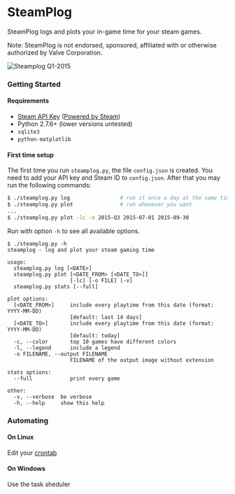 SteamPlog
=============

SteamPlog logs and plots your in-game time for your steam games.

Note: SteamPlog is not endorsed, sponsored, affiliated with or otherwise authorized by Valve Corporation.

![Steamplog Q1-2015](https://photos-5.dropbox.com/t/2/AAAPogR-i9_c0QAt3mo0fWJZP7XAu0Md-blUTC8f6S67hQ/12/30030600/png/32x32/1/1445097600/0/2/4_56662202161037332.png/CIj2qA4gASACIAMgBSAHKAEoAigH/DX2qWn4daAbcSErhP6814FFP3pkuwpcP-GMFZ4yJXik?size=1024x768&size_mode=2)

### Getting Started

#### Requirements
* [Steam API Key](http://steamcommunity.com/dev) ([Powered by Steam](http://steampowered.com))
* Python 2.7.6+ (lower versions untested)
* `sqlite3`
* `python-matplotlib`

#### First time setup

The first time you run `steamplog.py`, the file `config.json` is created. You need to add your API key and Steam ID to `config.json`. After that you may run the following commands:

```bash
$ ./steamplog.py log                # run it once a day at the same time
$ ./steamplog.py plot               # run whenever you want
...
$ ./steamplog.py plot -lc -o 2015-Q3 2015-07-01 2015-09-30
```

Run with option `-h` to see all available options.

```
$ ./steamplog.py -h
steamplog - log and plot your steam gaming time

usage:
  steamplog.py log [<DATE>]
  steamplog.py plot [<DATE_FROM> [<DATE_TO>]]
                    [-lc] [-o FILE] [-v]
  steamplog.py stats [--full]

plot options:
  [<DATE_FROM>]     include every playtime from this date (format: YYYY-MM-DD)
                    [default: last 14 days]
  [<DATE_TO>]       include every playtime from this date (format: YYYY-MM-DD)
                    [default: today]
  -c, --color       top 10 games have different colors
  -l, --legend      include a legend
  -o FILENAME, --output FILENAME
                    FILENAME of the output image without extension

stats options:
  --full            print every game

other:
  -v, --verbose  be verbose
  -h, --help     show this help
```

### Automating

#### On Linux

Edit your [crontab](https://github.com/fsteffek/steamplog/wiki/Automation-%28set-and-forget%29)

#### On Windows

Use the task sheduler


